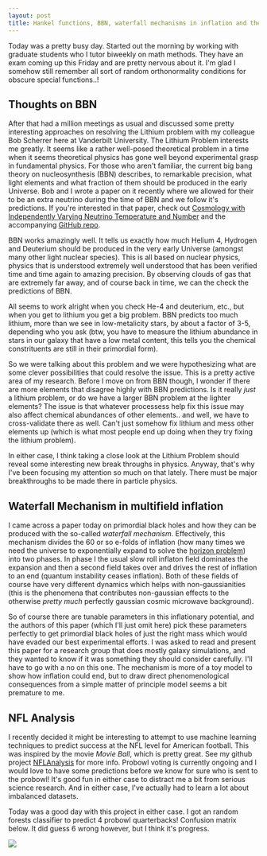 ```yaml
---
layout: post
title: Hankel functions, BBN, waterfall mechanisms in inflation and the NFL.
---
```


Today was a pretty busy day. Started out the morning by working with graduate students who I tutor 
biweekly on math methods. They have an exam coming up this Friday and are pretty nervous about it. 
I'm glad I somehow still remember all sort of random orthonormality conditions for obscure special functions..!

## Thoughts on BBN

After that had a million meetings as usual and discussed some pretty interesting approaches on resolving
the Lithium problem with my colleague Bob Scherrer here at Vanderbilt University. The Lithium Problem 
interests me greatly. It seems like a rather well-posed theoretical problem in a time when it seems theoretical physics
has gone well beyond experimental grasp in fundamental physics.
For those who aren't familiar, the current big bang theory on nucleosynthesis (BBN) describes, to remarkable 
precision, what light elements and what fraction of them should be produced in the early Universe. Bob and
I wrote a paper on it recently where we allowed for their to be an extra neutrino during the time of BBN and
we follow it's predictions. If you're interested in that paper, check out [Cosmology with Independently Varying Neutrino Temperature and Number](https://arxiv.org/abs/1609.06351) and the accompanying [GitHub repo](https://github.com/richardagalvez/BBN_varying_neutrino). 

BBN works amazingly well. It tells us exactly how much Helium 4, Hydrogen and Deuterium should be produced in the very early Universe (amongst many other light nuclear species). This is all based on nuclear physics, physics that is understood
extremely well understood that has been verified time and time again to amazing precision. By observing clouds of gas 
that are extremely far away, and of course back in time, we can the check the predictions of BBN. 

All seems to work alright when you check He-4 and deuterium, etc., but when you get to lithium you get a big problem. 
BBN predicts too much lithium, more than we see in low-metalicity stars, by about a factor of 3-5, depending who you ask 
(btw, you have to measure the lithium abundance in stars in our galaxy that have a low metal content, this tells you the 
chemical constrituents are still in their primordial form).

So we were talking about this problem and we were hypothesizing what are some clever possibilities that could 
resolve the issue. This is a pretty active area of my research. Before I move on from BBN though, I wonder if there 
are more elements that disagree highly with BBN predictions. Is it really *just* a lithium problem, or do we have a 
larger BBN problem at the lighter elements? The issue is that whatever processess help fix this issue may also affect 
chemical abundances of other elements.. and well, we have to cross-validate there as well. Can't just somehow fix 
lithium and mess other elements up (which is what most people end up doing when they try fixing the lithium problem).

In either case, I think taking a close look at the Lithium Problem should reveal some interesting new 
break throughs in physics. Anyway, that's why I've been focusing my attention so much on that lately. There must be major
breakthroughs to be made there in particle physics.

## Waterfall Mechanism in multifield inflation

I came across a paper today on primordial black holes and how they can be produced with the so-called *waterfall 
mechanism*. Effectively, this mechanism divides the 60 or so e-folds of inflation (how many times we need the 
universe to exponentially expand to solve the [horizon problem](https://en.wikipedia.org/wiki/Horizon_problem)) 
into two phases. In phase I the usual slow roll inflaton field dominates the expansion and then a second 
field takes over and drives the rest of inflation to an end (quantum instability ceases inflation). Both of these 
fields of course have very different dynamics which helps with non-gaussianities (this is the phenomena that contributes 
non-gaussian effects to the otherwise *pretty much* perfectly gaussian cosmic microwave background).

So of course there are tunable parameters in this inflationary potential, and the authors of this paper (which 
I'll just omit here) pick these parameters perfectly to get primordial black holes of just the right mass which would have 
evaded our best experimental efforts. I was asked to read and present this paper for a research group that does mostly 
galaxy simulations, and they wanted to know if it was something they should consider carefully. I'll have to go with a 
no on this one. The mechanism is more of a toy model to show how inflation could end, but to draw direct phenomenological
consequences from a simple matter of principle model seems a bit premature to me.

## NFL Analysis

I recently decided it might be interesting to attempt to use machine learning techniques to predict success at
the NFL level for American football. This was inspired by the movie *Movie Ball*, which is pretty great. See my 
github project [NFLAnalysis](https://github.com/richardagalvez/NFLAnalysis) for more info. Probowl voting is currently 
ongoing and I would love to have some predictions before we know for sure who is sent to the probowl! It's good fun in
either case to distract me a bit from serious science research. And in either case, I've actually had to learn a lot about
imbalanced datasets.

Today was a good day with this project in either case. I got an random forests classifier to predict 4 probowl quarterbacks! Confusion matrix below. It did guess 6 wrong however, but I think it's progress.

![](https://s13.postimg.org/up2dtc09x/image1.png)

